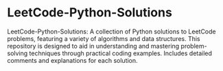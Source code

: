 # LeetCode-Python-Solutions
LeetCode-Python-Solutions: A collection of Python solutions to LeetCode problems, featuring a variety of algorithms and data structures. This repository is designed to aid in understanding and mastering problem-solving techniques through practical coding examples. Includes detailed comments and explanations for each solution.
